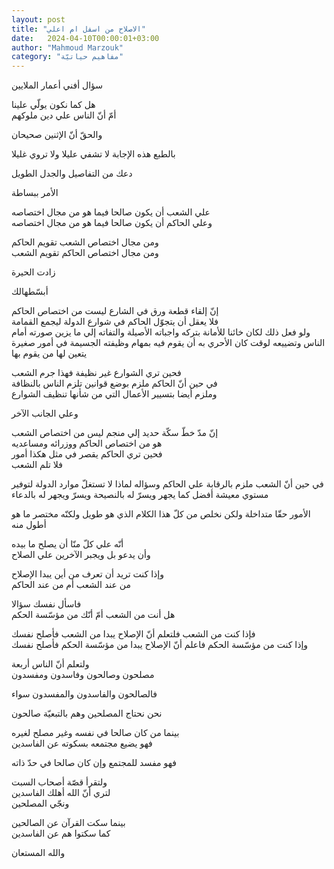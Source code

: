 ```yaml
---
layout: post
title: "الاصلاح من اسفل ام اعلي"
date:   2024-04-10T00:00:01+03:00
author: "Mahmoud Marzouk"
category: "مفاهيم حياتيّة"
---
```



سؤال أفني أعمار الملايين

هل كما نكون يولّي علينا  
أمّ أنّ الناس علي دين ملوكهم

والحقّ أنّ الإثنين صحيحان

بالطبع هذه الإجابة لا تشفي عليلا ولا تروي غليلا

دعك من التفاصيل والجدل الطويل

الأمر ببساطة

علي الشعب أن يكون صالحا فيما هو من مجال اختصاصه  
وعلي الحاكم أن يكون صالحا فيما هو من مجال اختصاصه

ومن مجال اختصاص الشعب تقويم الحاكم  
ومن مجال اختصاص الحاكم تقويم الشعب

زادت الحيرة

أبسّطهالك

إنّ إلقاء قطعة ورق في الشارع ليست من اختصاص الحاكم  
فلا يعقل أن يتجوّل الحاكم في شوارع الدولة ليجمع القمامة  
ولو فعل ذلك لكان خائنا للأمانة بتركه واجباته الأصيلة والتفاته إلي ما
يزين صورته أمام الناس وتضييعه لوقت كان الأحري به أن يقوم فيه بمهام
وظيفته الجسيمة في أمور صغيرة يتعين لها من يقوم بها

فحين تري الشوارع غير نظيفة فهذا جرم الشعب  
في حين أنّ الحاكم ملزم بوضع قوانين تلزم الناس بالنظافة  
وملزم أيضا بتسيير الأعمال التي من شأنها تنظيف الشوارع

وعلي الجانب الآخر

إنّ مدّ خطّ سكّة حديد إلي منجم ليس من اختصاص الشعب  
هو من اختصاص الحاكم ووزرائه ومساعديه  
فحين تري الحاكم يقصر في مثل هكذا أمور  
فلا تلم الشعب

في حين أنّ الشعب ملزم بالرقابة علي الحاكم وسؤاله لماذا لا
تستغلّ موارد الدولة لتوفير مستوي معيشة أفضل كما يجهر ويسرّ له بالنصيحة
ويسرّ ويجهر له بالدعاء

الأمور حقّا متداخلة ولكن نخلص من كلّ هذا الكلام الذي هو
طويل ولكنّه مختصر ما هو أطول منه

أنّه علي كلّ منّا أن يصلح ما بيده  
وأن يدعو بل ويجبر الآخرين علي الصلاح

وإذا كنت تريد أن تعرف من أين يبدا الإصلاح  
من عند الشعب أم من عند الحاكم

فاسأل نفسك سؤالا  
هل أنت من الشعب أمّ أنّك من مؤسّسة الحكم

فإذا كنت من الشعب فلتعلم أنّ الإصلاح يبدا من الشعب فأصلح
نفسك  
وإذا كنت من مؤسّسة الحكم فاعلم أنّ الإصلاح يبدا من مؤسّسة الحكم فأصلح
نفسك

ولتعلم أنّ الناس أربعة  
مصلحون وصالحون وفاسدون ومفسدون

فالصالحون والفاسدون والمفسدون سواء

نحن نحتاج المصلحين وهم بالتبعيّة صالحون

بينما من كان صالحا في نفسه وغير مصلح لغيره  
فهو يضيع مجتمعه بسكوته عن الفاسدين

فهو مفسد للمجتمع وإن كان صالحا في حدّ ذاته

ولتقرأ قصّة أصحاب السبت  
لتري أنّ الله أهلك الفاسدين  
ونجّي المصلحين

بينما سكت القرآن عن الصالحين  
كما سكتوا هم عن الفاسدين

والله المستعان
